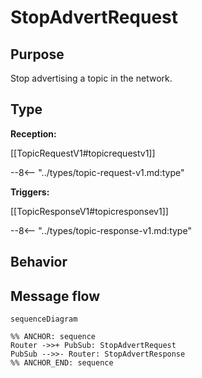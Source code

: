 <!-- --8<-- [end:purpose] -->
<div class="message">

# StopAdvertRequest

## Purpose

<!-- --8<-- [start:purpose] -->
Stop advertising a topic in the network.
<!-- --8<-- [end:purpose] -->

## Type

 <!-- --8<-- [start:type] -->
**Reception:**

[[TopicRequestV1#topicrequestv1]]

--8<-- "../types/topic-request-v1.md:type"

**Triggers:**

[[TopicResponseV1#topicresponsev1]]

--8<-- "../types/topic-response-v1.md:type"
<!-- --8<-- [end:type] -->

## Behavior

<!-- --8<-- [start:behavior] -->
<!-- --8<-- [end:behavior] -->

## Message flow

<!-- --8<-- [start:messages] -->
```mermaid
sequenceDiagram

%% ANCHOR: sequence
Router ->>+ PubSub: StopAdvertRequest
PubSub -->>- Router: StopAdvertResponse
%% ANCHOR_END: sequence
```
<!-- --8<-- [end:messages] -->

</div>
